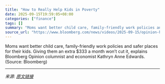 ```yaml
---
title: "How to Really Help Kids in Poverty"
date: 2025-09-15T19:59:05+08:00
categories: ["finance"]
tags: []
summary: "Moms want better child care, family-friendly work policies and safer places for their kids. Giving them an extra $333 a month won’t cut it, explains Bloomberg Opinion columnist and economist Kathryn A"
source_url: "https://www.bloomberg.com/news/videos/2025-09-15/opinion-how-to-really-help-kids-in-poverty-video"
---
```


Moms want better child care, family-friendly work policies and safer places for their kids. Giving them an extra $333 a month won’t cut it, explains Bloomberg Opinion columnist and economist Kathryn Anne Edwards. (Source: Bloomberg)

---

*来源: [原文链接](https://www.bloomberg.com/news/videos/2025-09-15/opinion-how-to-really-help-kids-in-poverty-video)*
